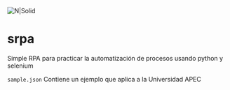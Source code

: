 ![N|Solid](http://www.onapi.gov.do/templates/portalx/img/logo.jpg)

# srpa

Simple RPA para practicar la automatización de procesos usando python y selenium

```sample.json``` Contiene un ejemplo que aplica a la Universidad APEC
